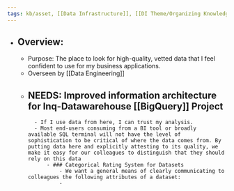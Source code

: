 ```yaml
---
tags: kb/asset, [[Data Infrastructure]], [[DI Theme/Organizing Knowledge]] 
---
```


- ## Overview:
	- Purpose: The place to look for high-quality, vetted data that I feel confident to use for my business applications.
	- Overseen by [[Data Engineering]]
	- NEEDS: Improved information architecture for Inq-Datawarehouse [[BigQuery]] Project
		-
			- If I use data from here, I can trust my analysis.
			- Most end-users consuming from a BI tool or broadly available SQL terminal will not have the level of sophistication to be critical of where the data comes from. By putting data here and explicitly attesting to its quality, we make it easy for our colleagues to distinguish that they should rely on this data
				- ### Categorical Rating System for Datasets
					- We want a general means of clearly communicating to colleagues the following attributes of a dataset:
					-
